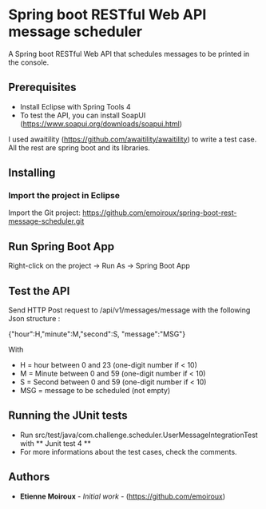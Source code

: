 # Spring boot RESTful Web API message scheduler

A Spring boot RESTful Web API that schedules messages to be printed in the console.

## Prerequisites

- Install Eclipse with Spring Tools 4
- To test the API, you can install SoapUI (https://www.soapui.org/downloads/soapui.html)

I used awaitility (https://github.com/awaitility/awaitility) to write a test case.
All the rest are spring boot and its libraries.

## Installing

### Import the project in Eclipse 

Import the Git project: https://github.com/emoiroux/spring-boot-rest-message-scheduler.git
 
## Run Spring Boot App

Right-click on the project -> Run As -> Spring Boot App 

## Test the API

Send HTTP Post request to /api/v1/messages/message with the following Json structure :

{"hour":H,"minute":M,"second":S, "message":"MSG"}

With 
- H = hour between 0 and 23 (one-digit number if < 10)
- M = Minute between 0 and 59 (one-digit number if < 10)
- S = Second between 0 and 59 (one-digit number if < 10)
- MSG = message to be scheduled (not empty)

## Running the JUnit tests

- Run src/test/java/com.challenge.scheduler.UserMessageIntegrationTest with ** Junit test 4 **
- For more informations about the test cases, check the comments.

## Authors

* **Etienne Moiroux** - *Initial work* - (https://github.com/emoiroux)
